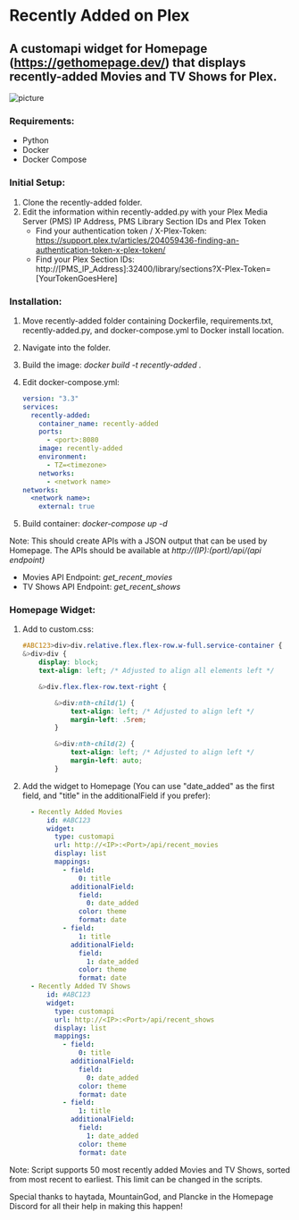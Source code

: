 # Recently Added on Plex

## A customapi widget for Homepage (https://gethomepage.dev/) that displays recently-added Movies and TV Shows for Plex.

![picture](https://i.imgur.com/umopaWL.png)

### Requirements:
 - Python
 - Docker
 - Docker Compose

### Initial Setup:
1. Clone the recently-added folder.
2. Edit the information within recently-added.py with your Plex Media Server (PMS) IP Address, PMS Library Section IDs and Plex Token
     - Find your authentication token / X-Plex-Token: https://support.plex.tv/articles/204059436-finding-an-authentication-token-x-plex-token/
     - Find your Plex Section IDs: http://[PMS_IP_Address]:32400/library/sections?X-Plex-Token=[YourTokenGoesHere]

### Installation:
1. Move recently-added folder containing Dockerfile, requirements.txt, recently-added.py, and docker-compose.yml to Docker install location.
2. Navigate into the folder.
3. Build the image: _docker build -t recently-added ._
4. Edit docker-compose.yml:

    ```yaml
    version: "3.3"
    services:
      recently-added:
        container_name: recently-added
        ports:
          - <port>:8080
        image: recently-added
        environment:
          - TZ=<timezone>
        networks:
          - <network name>
    networks:
      <network name>:
        external: true
5. Build container: *docker-compose up -d*

Note: This should create APIs with a JSON output that can be used by Homepage. The APIs should be available at _http://(IP):(port)/api/(api endpoint)_
  - Movies API Endpoint: *get_recent_movies*
  - TV Shows API Endpoint: *get_recent_shows*

### Homepage Widget:
1. Add to custom.css:

    ```css 
    #ABC123>div>div.relative.flex.flex-row.w-full.service-container {
    &>div>div {
        display: block;
        text-align: left; /* Adjusted to align all elements left */

        &>div.flex.flex-row.text-right {

            &>div:nth-child(1) {
                text-align: left; /* Adjusted to align left */
                margin-left: .5rem;
            }

            &>div:nth-child(2) {
                text-align: left; /* Adjusted to align left */
                margin-left: auto;
            }
2. Add the widget to Homepage (You can use "date_added" as the first field, and "title" in the additionalField if you prefer):

    ```yaml
      - Recently Added Movies
          id: #ABC123
          widget:
            type: customapi
            url: http://<IP>:<Port>/api/recent_movies
            display: list
            mappings:
              - field:
                  0: title
                additionalField:
                  field:
                    0: date_added
                  color: theme
                  format: date
              - field:
                  1: title
                additionalField:
                  field:
                    1: date_added
                  color: theme
                  format: date
      - Recently Added TV Shows
          id: #ABC123
          widget:
            type: customapi
            url: http://<IP>:<Port>/api/recent_shows
            display: list
            mappings:
              - field:
                  0: title
                additionalField:
                  field:
                    0: date_added
                  color: theme
                  format: date
              - field:
                  1: title
                additionalField:
                  field:
                    1: date_added
                  color: theme
                  format: date
Note: Script supports 50 most recently added Movies and TV Shows, sorted from most recent to earliest. This limit can be changed in the scripts.

Special thanks to haytada, MountainGod, and Plancke in the Homepage Discord for all their help in making this happen! 